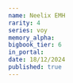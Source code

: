 ```yaml
---
name: Neelix EMH
rarity: 4
series: voy
memory_alpha:
bigbook_tier: 6
in_portal:
date: 18/12/2024
published: true
---
```




